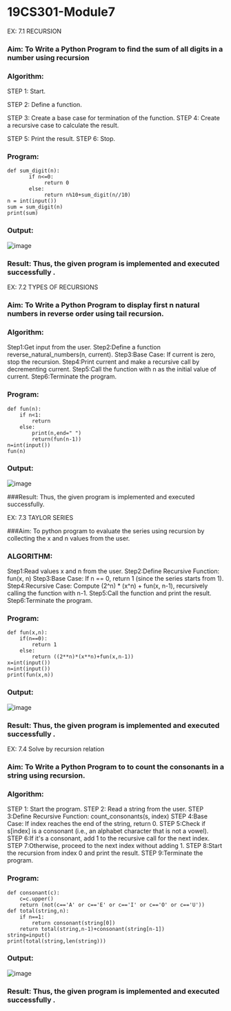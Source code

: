 # 19CS301-Module7
EX: 7.1 RECURSION
### Aim: To Write a Python Program to find the sum of all digits in a number using recursion
### Algorithm:
STEP 1: Start.

STEP 2: Define a function.

STEP 3: Create a base case for termination of the function. STEP 4: Create a recursive case to calculate the result.

STEP 5: Print the result. STEP 6: Stop.

### Program:
```
def sum_digit(n):
       if n<=0:
            return 0
       else:
            return n%10+sum_digit(n//10)
n = int(input())
sum = sum_digit(n)
print(sum)
```
### Output:
![image](https://github.com/user-attachments/assets/50acc657-266e-46e6-ab17-10358494e26c)

### Result: Thus, the given program is implemented and executed successfully .
 

EX: 7.2 TYPES OF RECURSIONS
### Aim: To Write a Python Program to display first n natural numbers in reverse order using tail recursion.

### Algorithm:
Step1:Get input from the user.
Step2:Define a function reverse_natural_numbers(n, current).
Step3:Base Case: If current is zero, stop the recursion.
Step4:Print current and make a recursive call by decrementing current.
Step5:Call the function with n as the initial value of current.
Step6:Terminate the program.


### Program:
```
def fun(n):
    if n<1:
        return
    else:
        print(n,end=" ")
        return(fun(n-1))
n=int(input())
fun(n)
```
### Output:
![image](https://github.com/user-attachments/assets/983fc9e6-177b-4bb5-9d0c-f64d2fb1fb23)

###Result: Thus, the given program is implemented and executed successfully.


EX: 7.3 TAYLOR SERIES

###Aim: To python program to evaluate the series using recursion by collecting the x and n values from the user.
### ALGORITHM:
Step1:Read values x and n from the user.
Step2:Define Recursive Function: fun(x, n)
Step3:Base Case: If n == 0, return 1 (since the series starts from 1).
Step4:Recursive Case: Compute (2^n) * (x^n) + fun(x, n-1), recursively calling the function with n-1.
Step5:Call the function and print the result.
Step6:Terminate the program.

### Program:
```
def fun(x,n):
    if(n==0):
        return 1 
    else:
        return ((2**n)*(x**n)+fun(x,n-1))
x=int(input())
n=int(input())
print(fun(x,n))

```
### Output:
![image](https://github.com/user-attachments/assets/31f3f559-0f21-4bdb-b89f-ecb1ca57083e)

### Result: Thus, the given program is implemented and executed successfully .



EX: 7.4 Solve by recursion relation

### Aim: To Write a Python Program to to count the consonants in a string using recursion.

### Algorithm:
STEP 1: Start the program.
STEP 2: Read a string from the user.
STEP 3:Define Recursive Function: count_consonants(s, index)
STEP 4:Base Case: If index reaches the end of the string, return 0.
STEP 5:Check if s[index] is a consonant (i.e., an alphabet character that is not a vowel).
STEP 6:If it's a consonant, add 1 to the recursive call for the next index.
STEP 7:Otherwise, proceed to the next index without adding 1.
STEP 8:Start the recursion from index 0 and print the result.
STEP 9:Terminate the program.

### Program:
```
def consonant(c):
    c=c.upper()
    return (not(c=='A' or c=='E' or c=='I' or c=='O' or c=='U'))
def total(string,n):
    if n==1:
        return consonant(string[0])
    return total(string,n-1)+consonant(string[n-1])
string=input()
print(total(string,len(string)))

```
### Output:
![image](https://github.com/user-attachments/assets/d303818e-d32f-4fb6-a4d0-1c79b806d904)



### Result: Thus, the given program is implemented and executed successfully .
 

